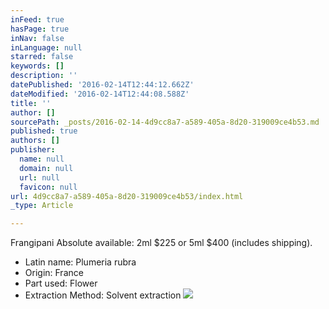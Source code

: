 ```yaml
---
inFeed: true
hasPage: true
inNav: false
inLanguage: null
starred: false
keywords: []
description: ''
datePublished: '2016-02-14T12:44:12.662Z'
dateModified: '2016-02-14T12:44:08.588Z'
title: ''
author: []
sourcePath: _posts/2016-02-14-4d9cc8a7-a589-405a-8d20-319009ce4b53.md
published: true
authors: []
publisher:
  name: null
  domain: null
  url: null
  favicon: null
url: 4d9cc8a7-a589-405a-8d20-319009ce4b53/index.html
_type: Article

---
```

Frangipani Absolute available: 2ml $225 or 5ml $400 (includes shipping).

* Latin name: Plumeria rubra
* Origin: France
* Part used: Flower
* Extraction Method: Solvent extraction
![](https://the-grid-user-content.s3-us-west-2.amazonaws.com/e09c78c5-14a6-4aed-8983-109da523c63b.jpg)
